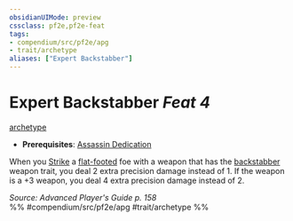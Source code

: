 ```yaml
---
obsidianUIMode: preview
cssclass: pf2e,pf2e-feat
tags:
- compendium/src/pf2e/apg
- trait/archetype
aliases: ["Expert Backstabber"]
---
```

# Expert Backstabber  *Feat 4*  
[archetype](../../rules/traits/archetype.md)  

- **Prerequisites**: [Assassin Dedication](assassin-dedication-apg.md)

When you [Strike](../../rules/actions/strike.md) a [flat-footed](../../rules/conditions.md#Flat-footed) foe with a weapon that has the [backstabber](../../rules/traits/backstabber.md) weapon trait, you deal 2 extra precision damage instead of 1. If the weapon is a +3 weapon, you deal 4 extra precision damage instead of 2.

*Source: Advanced Player's Guide p. 158*  
%% #compendium/src/pf2e/apg #trait/archetype %%